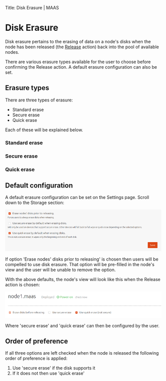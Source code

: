 Title: Disk Erasure | MAAS


# Disk Erasure

Disk erasure pertains to the erasing of data on a node's disks when the node
has been released (the [Release](intro-concepts.md#release) action) back into
the pool of available nodes.

There are various erasure types available for the user to choose before
confirming the Release action. A default erasure configuration can also
be set.

## Erasure types

There are three types of erasure:

- Standard erase
- Secure erase
- Quick erase

Each of these will be explained below.

### Standard erase


### Secure erase


### Quick erase


## Default configuration

A default erasure configuration can be set on the Settings page. Scroll down
to the Storage section:

![disk erasure defaults](../media/installconfig-storage-erasure__defaults.png)

If option 'Erase nodes' disks prior to releasing' is chosen then users will be
compelled to use disk erasure. That option will be pre-filled in the node's
view and the user will be unable to remove the option.

With the above defaults, the node's view will look like this when the Release
action is chosen:

![disk erasure defaults](../media/installconfig-storage-erasure__defaults-node.png)

Where 'secure erase' and 'quick erase' can then be configured by the user.


## Order of preference

If all three options are left checked when the node is released the following
order of preference is applied:

1. Use 'secure erase' if the disk supports it
1. If it does not then use 'quick erase'
